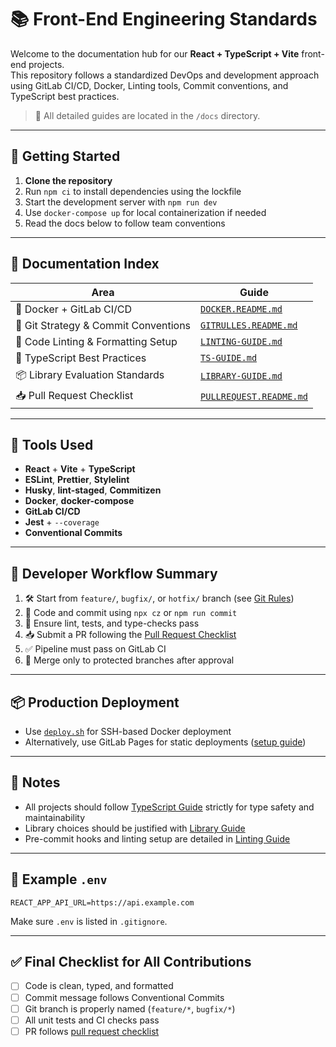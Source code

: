 # 📚 Front-End Engineering Standards

Welcome to the documentation hub for our **React + TypeScript + Vite** front-end projects.  
This repository follows a standardized DevOps and development approach using GitLab CI/CD, Docker, Linting tools, Commit conventions, and TypeScript best practices.

> 📁 All detailed guides are located in the `/docs` directory.

---

## 🔰 Getting Started

1. **Clone the repository**
2. Run `npm ci` to install dependencies using the lockfile
3. Start the development server with `npm run dev`
4. Use `docker-compose up` for local containerization if needed
5. Read the docs below to follow team conventions

---

## 📂 Documentation Index

| Area                                 | Guide                                                   |
| ------------------------------------ | ------------------------------------------------------- |
| 🐳 Docker + GitLab CI/CD             | [`DOCKER.README.md`](./docs/DOCKER.README.md)           |
| 🧠 Git Strategy & Commit Conventions | [`GITRULLES.README.md`](./docs/GITRULLES.README.md)     |
| 🧼 Code Linting & Formatting Setup   | [`LINTING-GUIDE.md`](./docs/LINTING-GUIDE.md)           |
| 🧪 TypeScript Best Practices         | [`TS-GUIDE.md`](./docs/TS-GUIDE.md)                     |
| 📦 Library Evaluation Standards      | [`LIBRARY-GUIDE.md`](./docs/LIBRARY-GUIDE.md)           |
| 📥 Pull Request Checklist            | [`PULLREQUEST.README.md`](./docs/PULLREQUEST.README.md) |

---

## 🔧 Tools Used

- **React** + **Vite** + **TypeScript**
- **ESLint**, **Prettier**, **Stylelint**
- **Husky**, **lint-staged**, **Commitizen**
- **Docker**, **docker-compose**
- **GitLab CI/CD**
- **Jest** + `--coverage`
- **Conventional Commits**

---

## 🧭 Developer Workflow Summary

1. 🛠 Start from `feature/`, `bugfix/`, or `hotfix/` branch (see [Git Rules](./docs/GITRULLES.README.md))
2. 💅 Code and commit using `npx cz` or `npm run commit`
3. 🧼 Ensure lint, tests, and type-checks pass
4. 📥 Submit a PR following the [Pull Request Checklist](./docs/PULLREQUEST.README.md)
5. ✅ Pipeline must pass on GitLab CI
6. 🚀 Merge only to protected branches after approval

---

## 📦 Production Deployment

- Use [`deploy.sh`](./deploy.sh) for SSH-based Docker deployment
- Alternatively, use GitLab Pages for static deployments ([setup guide](./docs/DOCKER.README.md#gitlab-pages-deployment))

---

## 📌 Notes

- All projects should follow [TypeScript Guide](./docs/TS-GUIDE.md) strictly for type safety and maintainability
- Library choices should be justified with [Library Guide](./docs/LIBRARY-GUIDE.md)
- Pre-commit hooks and linting setup are detailed in [Linting Guide](./docs/LINTING-GUIDE.md)

---

## 🧾 Example `.env`

```env
REACT_APP_API_URL=https://api.example.com
```

Make sure `.env` is listed in `.gitignore`.

---

## ✅ Final Checklist for All Contributions

- [ ] Code is clean, typed, and formatted
- [ ] Commit message follows Conventional Commits
- [ ] Git branch is properly named (`feature/*`, `bugfix/*`)
- [ ] All unit tests and CI checks pass
- [ ] PR follows [pull request checklist](./docs/PULLREQUEST.README.md)
